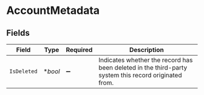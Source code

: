# AccountMetadata


## Fields

| Field                                                                                                | Type                                                                                                 | Required                                                                                             | Description                                                                                          |
| ---------------------------------------------------------------------------------------------------- | ---------------------------------------------------------------------------------------------------- | ---------------------------------------------------------------------------------------------------- | ---------------------------------------------------------------------------------------------------- |
| `IsDeleted`                                                                                          | **bool*                                                                                              | :heavy_minus_sign:                                                                                   | Indicates whether the record has been deleted in the third-party system this record originated from. |